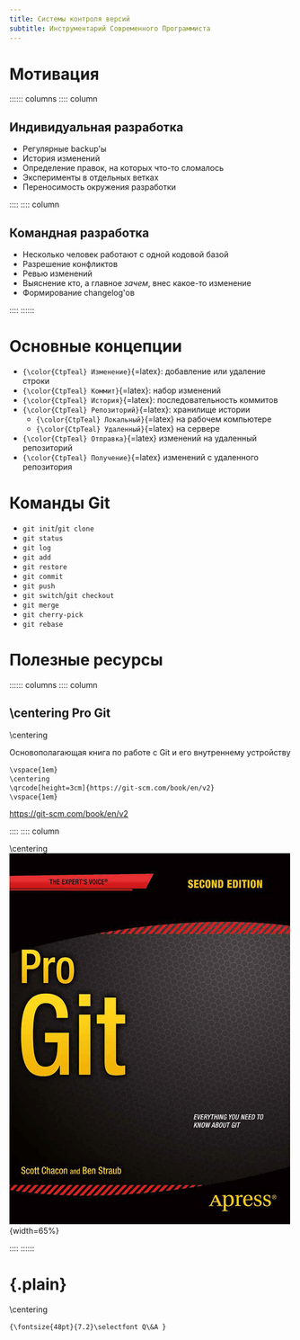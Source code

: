```yaml
---
title: Системы контроля версий
subtitle: Инструментарий Современного Программиста
---
```


# Мотивация

:::::: columns
:::: column

## Индивидуальная разработка

- Регулярные backup'ы
- История изменений
- Определение правок, на которых что-то сломалось
- Эксперименты в отдельных ветках
- Переносимость окружения разработки

::::
:::: column

## Командная разработка

- Несколько человек работают с одной кодовой базой
- Разрешение конфликтов
- Ревью изменений
- Выяснение кто, а главное *зачем*, внес какое-то изменение
- Формирование changelog'ов

::::
::::::

# Основные концепции

- `{\color{CtpTeal} Изменение}`{=latex}: добавление или удаление строки
- `{\color{CtpTeal} Коммит}`{=latex}: набор изменений
- `{\color{CtpTeal} История}`{=latex}: последовательность коммитов
- `{\color{CtpTeal} Репозиторий}`{=latex}: хранилище истории
  - `{\color{CtpTeal} Локальный}`{=latex} на рабочем компьютере 
  - `{\color{CtpTeal} Удаленный}`{=latex} на сервере
- `{\color{CtpTeal} Отправка}`{=latex} изменений на удаленный репозиторий
- `{\color{CtpTeal} Получение}`{=latex} изменений с удаленного репозитория

# Команды Git

- `git init`/`git clone`
- `git status`
- `git log`
- `git add`
- `git restore`
- `git commit`
- `git push`
- `git switch`/`git checkout`
- `git merge`
- `git cherry-pick`
- `git rebase`

# Полезные ресурсы

:::::: columns
:::: column

## \centering Pro Git

\centering

Основополагающая книга по работе c Git и его внутреннему устройству

```{=latex}
\vspace{1em}
\centering
\qrcode[height=3cm]{https://git-scm.com/book/en/v2}
\vspace{1em}
```
<https://git-scm.com/book/en/v2>

::::
:::: column

\centering
![](images/git/progit2.png){width=65%}

::::
::::::

# {.plain}

\centering
```{=latex}
{\fontsize{48pt}{7.2}\selectfont Q\&A }
```

